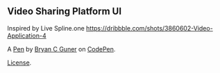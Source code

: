 ## Video Sharing Platform UI

Inspired by Live Spline.one
https://dribbble.com/shots/3860602-Video-Application-4

A [Pen](https://codepen.io/bgoonz/pen/jOydOvm) by [Bryan C Guner](https://codepen.io/bgoonz) on [CodePen](https://codepen.io).

[License](https://codepen.io/bgoonz/pen/jOydOvm/license).
